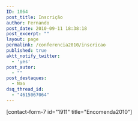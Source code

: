 ```yaml
---
ID: 1064
post_title: Inscrição
author: Fernando
post_date: 2010-09-11 18:38:18
post_excerpt: ""
layout: page
permalink: /conferencia2010/inscricao
published: true
aktt_notify_twitter:
  - 'yes'
post_autor:
  - ""
post_destaques:
  - Nao
dsq_thread_id:
  - "4615067064"
---
```

[contact-form-7 id="1911" title="Encomenda2010"]
